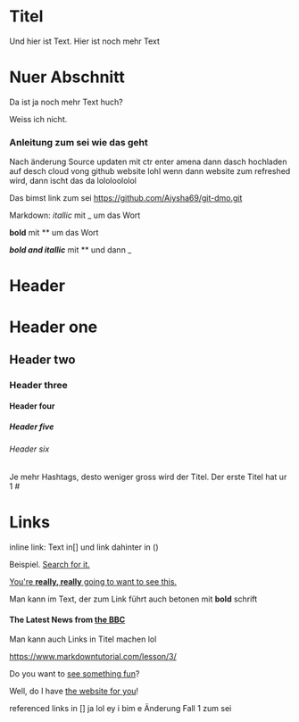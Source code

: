 # Titel

Und hier ist Text.
Hier ist noch mehr Text

# Nuer Abschnitt

Da ist ja noch mehr Text huch?

Weiss ich nicht.

### Anleitung zum sei wie das geht

Nach änderung Source updaten mit ctr enter amena
dann dasch hochladen auf desch cloud vong github website lohl
wenn dann website zum refreshed wird, dann ischt das da lololoololol

Das bimst link zum sei
https://github.com/Aiysha69/git-dmo.git

Markdown:
_itallic_ mit _ um das Wort 

**bold** mit ** um das Wort

**_bold and itallic_** mit ** und dann _

# Header

# Header one
## Header two
### Header three
#### Header four
##### Header five
###### Header six
Je mehr Hashtags, desto weniger gross wird der Titel. Der erste Titel hat ur 1 #

# Links 
inline link: Text in[] und link dahinter in ()

Beispiel. [Search for it.](www.google.com)

[You're **really, really** going to want to see this.](www.dailykitten.com)

Man kann im Text, der zum Link führt auch betonen mit **bold** schrift

#### The Latest News from [the BBC](www.bbc.com/news)

Man kann auch Links in Titel machen lol

https://www.markdowntutorial.com/lesson/3/

Do you want to [see something fun][a fun place]?

Well, do I have [the website for you][another fun place]!

[a fun place]: www.zombo.com
[another fun place]: www.stumbleupon.com

referenced links in []   ja lol ey i bim e Änderung Fall 1 zum sei